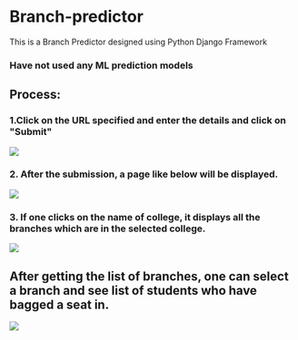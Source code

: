 # Branch-predictor
This is a Branch Predictor designed using Python Django Framework
### Have not used any ML prediction models
## Process:

### 1.Click on the URL specified and enter the details and click on "Submit" 

<a href= "https://drive.google.com/file/d/1o7k7frcVxaE7RmvfMhZ-KhscLkvnWJdY/view?usp=sharing"><img src="https://drive.google.com/file/d/1o7k7frcVxaE7RmvfMhZ-KhscLkvnWJdY/view?usp=sharing" width= auto height = auto ></a>
### 2. After the submission, a page like below will be displayed.
<a href= "https://drive.google.com/file/d/1ULuJiyOMV8satNVjnZmE5Z0RrcAl0Kap/view?usp=drive_link"><img src="https://drive.google.com/file/d/1ULuJiyOMV8satNVjnZmE5Z0RrcAl0Kap/view?usp=drive_link" width= auto height = auto ></a>
### 3. If one clicks on the name of college, it displays all the branches which are in the selected college.
<a href= "https://drive.google.com/file/d/1I-VSUOdH5Zyds852JbV21yAnMT3mvNA9/view?usp=drive_link"><img src="https://drive.google.com/file/d/1I-VSUOdH5Zyds852JbV21yAnMT3mvNA9/view?usp=drive_link" width= auto height = auto ></a>


## After getting the list of branches, one can select a branch and see list of students who have bagged a seat in.
<a href= "https://drive.google.com/file/d/1DC9t8CeeyeFApJZF-hDGEZAnLT8FLp6i/view?usp=drive_link"><img src="https://drive.google.com/file/d/1DC9t8CeeyeFApJZF-hDGEZAnLT8FLp6i/view?usp=drive_link" width= auto height = auto ></a>
